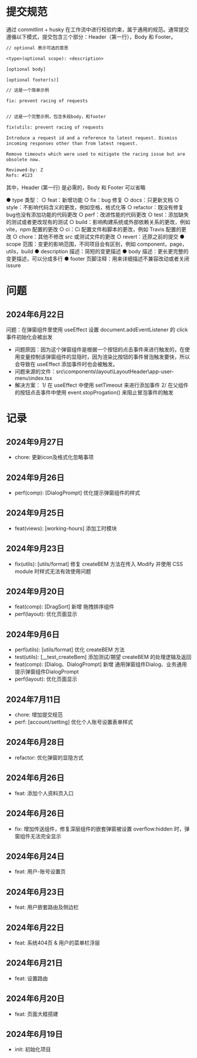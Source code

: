 # 提交规范

通过 commitlint + husky 在工作流中进行校验约束，属于通用的规范。通常提交遵循以下模式，提交包含三个部分：Header（第一行），Body 和 Footer。

```txt
// optional 表示可选的意思

<type>(optional scope): <description>

[optional body]

[optional footer(s)]

// 这是一个简单示例

fix: prevent racing of requests


// 这是一个完整示例，包含多段body，和footer

fix(utils: prevent racing of requests

Introduce a request id and a reference to latest request. Dismiss
incoming responses other than from latest request.

Remove timeouts which were used to mitigate the racing issue but are
obsolete now.

Reviewed-by: Z
Refs: #123
```

其中，Header (第一行) 是必需的，Body 和 Footer 可以省略

● type 类型：
○ feat：新增功能
○ fix：bug 修复
○ docs：只更新文档
○ style：不影响代码含义的更改，例如空格，格式化等
○ refactor：既没有修复bug也没有添加功能的代码更改
○ perf：改进性能的代码更改
○ test：添加缺失的测试或者更改现有的测试
○ build：影响构建系统或外部依赖关系的更改，例如 vite，npm 配置的更改
○ ci：Ci 配置文件和脚本的更改，例如 Travis 配置的更改
○ chore：其他不修改 src 或测试文件的更改
○ revert：还原之前的提交
● scope 范围：变更的影响范围，不同项目会有区别，例如 component，page，utils，build
● description 描述：简短的变更描述
● body 描述：更长更完整的变更描述，可以分成多行
● footer 页脚注释：用来详细描述不兼容改动或者关闭issure

# 问题

## 2024年6月22日

问题：在弹窗组件里使用 useEffect 设置 document.addEventListener 的 click 事件初始化会被出发

- 问题原因：因为这个弹窗组件是根据一个按钮的点击事件来进行触发的，在使用变量控制该弹窗组件的显隐时，因为渲染比按钮的事件冒泡触发要快，所以会导致在 useEffect 添加事件时也会被触发。
- 问题来源的文件：src\components\layout\LayoutHeader\app-user-menu\index.tsx
- 解决方案：
  1/ 在 useEffect 中使用 setTimeout 来进行添加事件
  2/ 在父组件的按钮点击事件中使用 event.stopProgation() 来阻止冒泡事件的触发

# 记录

## 2024年9月27日

- chore: 更新icon及格式化忽略事项

## 2024年9月26日

- perf(comp): [DialogPrompt] 优化提示弹窗组件的样式

## 2024年9月25日

- feat(views): [working-hours] 添加工时模块

## 2024年9月23日

- fix(utils): [utils/format] 修复 createBEM 方法在传入 Modify 并使用 CSS module 时样式无法有效使用问题

## 2024年9月20日

- feat(comp): [DragSort] 新增 拖拽排序组件
- perf(layout): 优化页面显示

## 2024年9月6日

- perf(utils): [utils/format] 优化 createBEM 方法
- test(utils): [__test_createBem] 添加测试/期望 createBEM 的处理逻辑及返回
- feat(comp): [Dialog、DialogPrompt] 新增 通用弹窗组件Dialog、业务通用提示弹窗组件DialogPrompt
- perf(layout): 优化页面显示

## 2024年7月11日

- chore: 增加提交规范
- perf: [account/setting] 优化个人账号设置表单样式

## 2024年6月28日

- refactor: 优化弹窗的显隐方式

## 2024年6月26日

- feat: 添加个人资料页入口

## 2024年6月26日

- fix: 增加传送组件，修复深层组件的嵌套弹窗被设置 overflow:hidden 时，弹窗组件无法完全显示

## 2024年6月24日

- feat: 用户-账号设置页

## 2024年6月23日

- feat: 用户嵌套路由及侧边栏

## 2024年6月22日

- feat: 系统404页 & 用户的菜单栏浮层

## 2024年6月21日

- feat: 设置路由

## 2024年6月20日

- feat: 页面大框搭建

## 2024年6月19日

- init: 初始化项目
